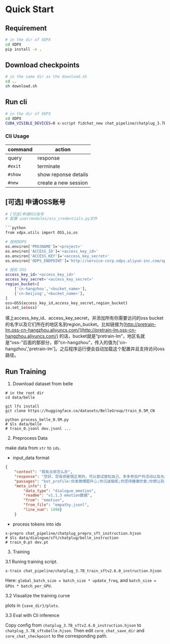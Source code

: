 # Quick Start

## Requirement
```bash
# in the dir of XDPX
cd XDPX
pip install -e .
```

## Download checkpoints
```bash
# in the same dir as the download.sh
cd ..
sh download.sh
```


## Run cli
```bash
# in the dir of XDPX
cd XDPX
CUDA_VISIBLE_DEVICES=0 x-script fidchat_new chat_pipeline/chatplug_3.7B_sftv2.6.0_instruction.hjson
```


### Cli Usage
| command | action               |
|---------|----------------------|
| query   | response             |
| `#exit` | terminate            |
| `#show` | show reponse details |
| `#new`  | create a new session |



## [可选] 申请OSS账号 

```bash
# [可选]申请OSS账号
# 配置 user/modules/oss_credentials.py文件

```python
from xdpx.utils import OSS,io,os

# 授权ODPS
os.environ['PROJNAME']='<project>'
os.environ['ACCESS_ID']='<access_key_id>'
os.environ['ACCESS_KEY']='<access_key_secret>'
os.environ['ODPS_ENDPOINT']='http://service-corp.odps.aliyun-inc.com/api'

# 授权 OSS
access_key_id='<access_key_id>'
access_key_secret='<access_key_secret>'
region_bucket=[
    ['cn-hangzhou','<bucket_name>'],
    ['cn-beijing','<bucket_name>'],
]
oss=OSS(access_key_id,access_key_secret,region_bucket)
io.set_io(oss)
```

填上access_key_id、access_key_secret，并添加所有你需要访问的oss bucket的名字以及它们所在的地区名到region_bucket。比如链接为[http://pretrain-lm.oss-cn-hangzhou.aliyuncs.com/](http://pretrain-lm.oss-cn-hangzhou.aliyuncs.com/) 的话，bucket就是“pretrain-lm”，地区名就是“oss-”后面的那部分，即“cn-hangzhou”，传入的值为['cn-hangzhou','pretrain-lm']。之后程序运行便会自动加载这个配置并且支持访问oss路径。


## Run Training

1. Download dataset from belle
```
# in the root dir
cd data/belle

git lfs install
git clone https://huggingface.co/datasets/BelleGroup/train_0.5M_CN

python process_belle_0.5M.py 
# $ls data/belle 
# train_0.jsonl dev.jsonl ...
```

2. Preprocess Data 

make data from `str` to `ids`.

- input_data format
```json
{
    "context": "我有点烦怎么办", 
    "response": "您好，您有烦是很正常的，可以尝试放松自己，多多参加户外活动以及与朋友的交流，这样可以让自己的情绪得到释放。如果您有负面情绪，也可以咨询专业的心理咨询师，以释放压力。", 
    "passages": "bot_profile:你发微博图开心;你沉迷锻炼;你坚持健康饮食;你想让别人觉得你很酷;你也是;;;knowledge: 方式一：找亲朋好友倾诉。把自己的不顺心的事情和自己的亲朋好友诉说之后，可以起到发泄排解的作用，这样自己的心里会好受很多。方式二;;;knowledge: 方式一：找亲朋好友倾诉。把自己的不顺心的事情和自己的亲朋好友诉说之后，可以起到发泄排解的作用，这样自己的心里会好受很多。方式二：找方法解决掉烦心事。如果这个烦心事可以通过的自己的努力去得以解决，那么自己或者找同伴帮忙一起去解决他，方式三：如果暂时无法解决可以选择性的忘记它或者转移自己的注意力，去做自己喜欢的事情，让自己尽快摆脱不好的情绪。以上是小编提供的几种方式，希望更够帮助小伙伴们。;;;knowledge: 每个人都会有每个人的烦恼，我们的生活经历不同，遇见的事情人物也不同，所以会碰到不一样的烦恼。但是有烦恼也是很正常的，只要看我们如何去对待。那么，下面小编为大家;;;knowledge: 觉得很烦的原因有很多种，或是由于工作还有生活的压力导致，有事情没有和朋友和家人倾述，长时间下去有可能会得抑郁。根据你的情况，建议要乐观点，凡事不要钻牛角尖，应当;;;knowledge: 问题描述： 你好，心烦,有时候是人多想了.总是想到一些将来会发生的事情,这对一个人的心理就形成了压力。缓解压力的方法：大声吼1到2分钟将心里的怨气发泄出来；;;;knowledge: 特别烦，首先应注意对情绪进行调节。保持情绪平稳并舒缓心理压力，可以找朋友或家人倾诉心声，将内心不愉快的事情吐露出来，有利于缓解心理压力改善情绪，进而缓解心烦。", 
    "meta_info": {
        "data_type": "dialogue_emotion", 
        "readme": "v1.1.3 emotion数据", 
        "from": "emotion", 
        "from_file": "empathy.jsonl", 
        "line_num": 1496}
    }
```


- process tokens into ids
```
x-prepro chat_pipeline/chatplug_prepro_sft_instruction.hjson
# $ls data/dialogue/sft/chatplug/belle_instruction 
# train_0.pt dev.pt
```


3. Training

3.1 Runing training script.

```
x-train chat_pipeline/chatplug_3.7B_train_sftv2.6.0_instruction.hjson
```

Here: `global_batch_size = batch_size * update_freq`, and `batch_size = GPUs * batch_per_GPU`. 


3.2 Visualize the training curve

plots in `{save_dir}/plots`.

3.3 Eval with Cli inference

Copy config from `chatplug_3.7B_sftv2.6.0_instruction.hjson` to `chatplug_3.7B_sftvbelle.hjson`.
Then edit `core_chat_save_dir` and `core_chat_checkpoint` to the corresponding path.

